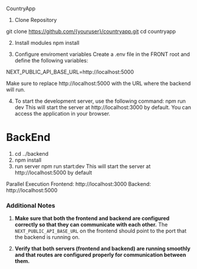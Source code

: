 CountryApp
1. Clone Repository 

git clone https://github.com/{youruser}/countryapp.git
cd countryapp

2. Install modules
npm install

3. Configure enviroment variables
Create a .env file in the FRONT root and define the following variables:

NEXT_PUBLIC_API_BASE_URL=http://localhost:5000

Make sure to replace http://localhost:5000 with the URL where the backend will run.

4. To start the development server, use the following command:
npm run dev
This will start the server at http://localhost:3000 by default. You can access the application in your browser.



# BackEnd 
1. cd ../backend
2. npm install
3. run server
npm run start:dev
This will start the server at http://localhost:5000 by default

Parallel Execution
Frontend: http://localhost:3000
Backend: http://localhost:5000

### Additional Notes

1. **Make sure that both the frontend and backend are configured correctly so that they can communicate with each other.** The `NEXT_PUBLIC_API_BASE_URL` on the frontend should point to the port that the backend is running on.

2. **Verify that both servers (frontend and backend) are running smoothly and that routes are configured properly for communication between them.**


